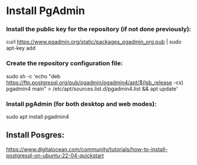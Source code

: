 
# Install PgAdmin
### Install the public key for the repository (if not done previously):

curl https://www.pgadmin.org/static/packages_pgadmin_org.pub | sudo apt-key add

### Create the repository configuration file:

sudo sh -c 'echo "deb https://ftp.postgresql.org/pub/pgadmin/pgadmin4/apt/$(lsb_release -cs) pgadmin4 main" > /etc/apt/sources.list.d/pgadmin4.list && apt update'

### Install pgAdmin (for both desktop and web modes):

sudo apt install pgadmin4


## Install Posgres:
https://www.digitalocean.com/community/tutorials/how-to-install-postgresql-on-ubuntu-22-04-quickstart


